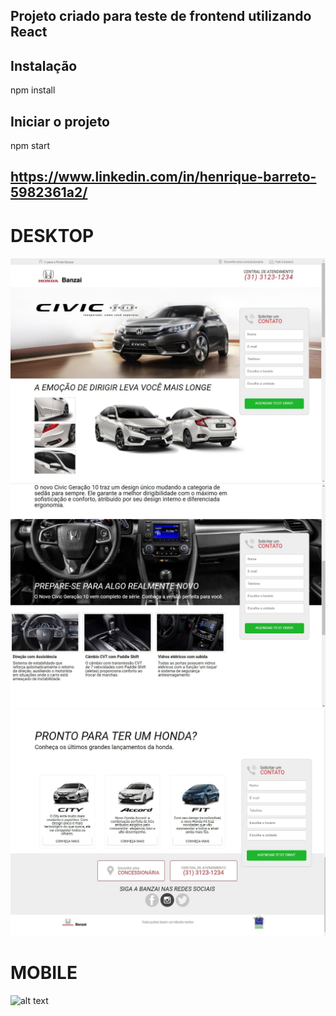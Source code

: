 ## Projeto criado para teste de frontend utilizando React

## Instalação
npm install

## Iniciar o projeto
npm start


## https://www.linkedin.com/in/henrique-barreto-5982361a2/

# DESKTOP
![alt text](https://github.com/HenriqueBarretoDev/projeto-honda/blob/master/desktop1.jpg)
![alt text](https://github.com/HenriqueBarretoDev/projeto-honda/blob/master/desktop2.jpg)
![alt text](https://github.com/HenriqueBarretoDev/projeto-honda/blob/master/desktop3.jpg)

# MOBILE
![alt text](https://github.com/HenriqueBarretoDev/projeto-honda/blob/master/mobile.jpg)

